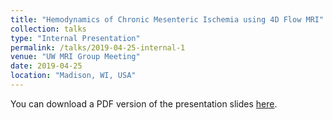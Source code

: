 ```yaml
---
title: "Hemodynamics of Chronic Mesenteric Ischemia using 4D Flow MRI"
collection: talks
type: "Internal Presentation"
permalink: /talks/2019-04-25-internal-1
venue: "UW MRI Group Meeting"
date: 2019-04-25
location: "Madison, WI, USA"
---
```


You can download a PDF version of the presentation slides [here](/files/cmi_talk.pdf).

